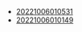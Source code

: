 - [20221006010531](/zet/20221006010531/README.md)
- [20221006010149](/zet/20221006010149/README.md)
